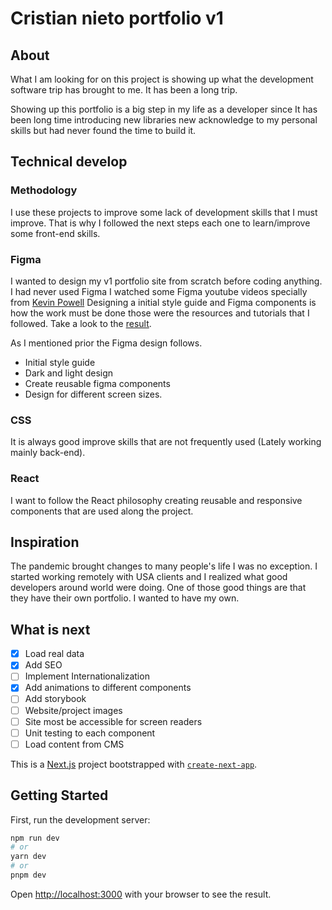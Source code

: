 
# Cristian nieto portfolio v1
## About

What I am looking for on this project is showing up what the development software trip has brought to me. It has been a long trip.

Showing up this portfolio is a big step in my life as a developer since It has been long time introducing new libraries new acknowledge to my personal skills but had never found the time to build it.  


## Technical develop
### Methodology

I use these projects to improve some lack of development skills that I must improve. That is why I followed the next steps each one to learn/improve some front-end skills.

### Figma 

I wanted to design my v1 portfolio site from scratch before coding anything. I had never used Figma I watched some Figma youtube videos specially from [Kevin Powell](https://www.youtube.com/@KevinPowell) Designing a initial style guide and Figma components is how the work must be done those were the resources and tutorials that I followed. Take a look to the [result](https://www.figma.com/file/1hYDcbFc012YUmvs6jNCHN/CrisDev-Portfolio?type=design&node-id=25%3A159&mode=design&t=JpFk1QNS8IBYo495-1).

As I mentioned prior the Figma design follows.

- Initial style guide
- Dark and light design
- Create reusable figma components
- Design for different screen sizes.


### CSS

It is always good improve skills that are not frequently used (Lately working mainly back-end).

### React

I want to follow the React philosophy creating reusable and responsive components that are used along the project. 


## Inspiration

The pandemic brought changes to many people's life I was no exception. I started working remotely with USA clients and I realized what good developers around world were doing. One of those good things are that they have their own portfolio. I wanted to have my own. 


## What is next


- [X] Load real data
- [X] Add SEO
- [ ] Implement Internationalization
- [X] Add animations to different components
- [ ] Add storybook
- [ ] Website/project images
- [ ] Site most be accessible for screen readers
- [ ] Unit testing to each component
- [ ] Load content from CMS

This is a [Next.js](https://nextjs.org/) project bootstrapped with [`create-next-app`](https://github.com/vercel/next.js/tree/canary/packages/create-next-app).
## Getting Started

First, run the development server:

```bash
npm run dev
# or
yarn dev
# or
pnpm dev
```

Open [http://localhost:3000](http://localhost:3000) with your browser to see the result.
